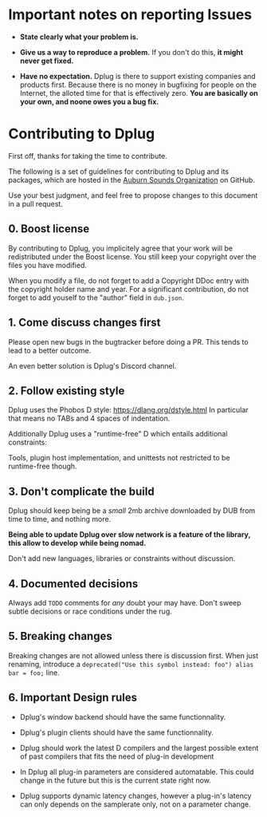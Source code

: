 
# Important notes on reporting Issues

- **State clearly what your problem is.**

- **Give us a way to reproduce a problem.** If you don't do this, **it might never get fixed.**

- **Have no expectation.** Dplug is there to support existing companies and products first. Because there is no money in bugfixing for people on the Internet, the alloted time for that is effectively zero. **You are basically on your own, and noone owes you a bug fix.**


# Contributing to Dplug

First off, thanks for taking the time to contribute.

The following is a set of guidelines for contributing to Dplug and its packages, which are hosted in the [Auburn Sounds Organization](https://github.com/AuburnSounds/) on GitHub.

Use your best judgment, and feel free to propose changes to this document in a pull request.

## 0. Boost license

By contributing to Dplug, you implicitely agree that your work will be redistributed under the Boost license.
You still keep your copyright over the files you have modified.

When you modify a file, do not forget to add a Copyright DDoc entry with the copyright holder name and year.
For a significant contribution, do not forget to add youself to the "author" field in `dub.json`.

## 1. Come discuss changes first

Please open new bugs in the bugtracker before doing a PR.
This tends to lead to a better outcome.

An even better solution is Dplug's Discord channel.


## 2. Follow existing style

Dplug uses the Phobos D style: https://dlang.org/dstyle.html
In particular that means no TABs and 4 spaces of indentation.

Additionally Dplug uses a "runtime-free" D which entails additional constraints:


Tools, plugin host implementation, and unittests not restricted to be runtime-free though.


## 3. Don't complicate the build

Dplug should keep being be a *small* 2mb archive downloaded by DUB from time to time, and nothing more.

**Being able to update Dplug over slow network is a feature of the library, this allow to develop while being nomad.**

Don't add new languages, libraries or constraints without discussion.


## 4. Documented decisions

Always add `TODO` comments for _any_ doubt your may have. Don't sweep subtle decisions or race conditions under the rug.


## 5. Breaking changes

Breaking changes are not allowed unless there is discussion first.
When just renaming, introduce a `deprecated("Use this symbol instead: foo") alias bar = foo;` line.


## 6. Important Design rules

- Dplug's window backend should have the same functionnality.

- Dplug's plugin clients should have the same functionnality.

- Dplug should work the latest D compilers and the largest possible extent of past compilers that fits the need of plug-in development

- In Dplug all plug-in parameters are considered automatable. This could change in the future but this is the current state right now.

- Dplug supports dynamic latency changes, however a plug-in's latency can only depends on the samplerate only, not on a parameter change.
